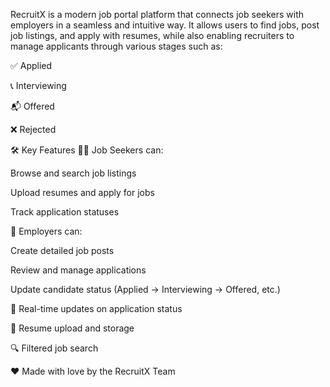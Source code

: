 RecruitX is a modern job portal platform that connects job seekers with employers in a seamless and intuitive way. It allows users to find jobs, post job listings, and apply with resumes, while also enabling recruiters to manage applicants through various stages such as:

✅ Applied

📞 Interviewing

📬 Offered

❌ Rejected

🛠️ Key Features
🧑‍💼 Job Seekers can:

Browse and search job listings

Upload resumes and apply for jobs

Track application statuses

🏢 Employers can:

Create detailed job posts

Review and manage applications

Update candidate status (Applied → Interviewing → Offered, etc.)

💬 Real-time updates on application status

📂 Resume upload and storage

🔍 Filtered job search

❤️ Made with love by the RecruitX Team
